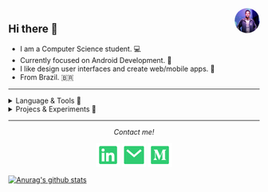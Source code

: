 <img src="assets/img/me.jpg" height="50px" style="border-radius: 25px" align="right">

## Hi there 👋 


- I am a Computer Science student. 💻
- Currently focused on Android Development. 📱
- I like design user interfaces and create web/mobile 
apps. 💟
- From Brazil. 🇧🇷

<hr>
<details>
  <summary>Language & Tools 🔧</summary>
  <br>
  <p><i>List of languages and frameworks that I have worked</i><p>
  <ul>
    <li>Flutter/Dart</li>
    <li>Kotlin</li>
    <li>HTML/CSS/JS(ES6)/React/Bulma</li>
    <li>Python</li>
    <li>SQL</li>
  </ul>
  <br><br>
</details>

<details>
  <summary>Projecs & Experiments 🧪</summary>
  <br>
  <p><i>List of personal/group projects and tests!</i><p>
  <ul>
    <li><a href="https://jrcodev.github.io/ETIB/"> ETIB: Event: Made with BulmaCSS and Sass </a></li>
    <li><a href="https://github.com/jrcodev/dafontdownloader">A font downloader cliente made with Python.</a></li>
  </ul>
  <br><br>
</details>
<hr>

<p align="center">
  <i>Contact me!</i>
  <p align="center">
    <a href="https://www.linkedin.com/in/jos%C3%A9-almir-00169a1b9/" alt="Linkedin"><img src="assets/icons/linkedin-box-fill.svg"></a>
    <a href="mailto:jr.cod.dev@gmail.com" alt="Contact me"><img src="assets/icons/mail-fill.svg"></a>
    <a href="https://jr-cod-dev.medium.com/" alt="Contact me"><img src="assets/icons/medium-fill.svg"></a>
  </p>
</p>


[![Anurag's github stats](https://github-readme-stats.vercel.app/api?username=jrcodev)](https://github.com/anuraghazra/github-readme-stats)


